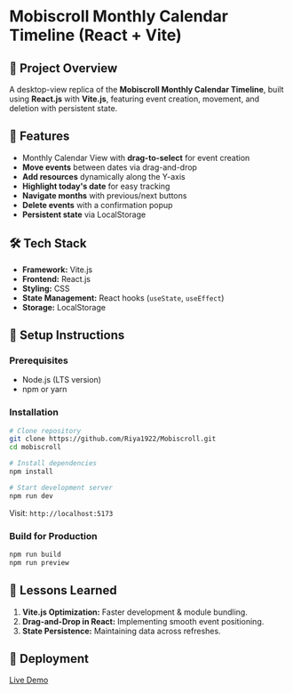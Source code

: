 # Mobiscroll Monthly Calendar Timeline (React + Vite)

## 📌 Project Overview
A desktop-view replica of the **Mobiscroll Monthly Calendar Timeline**, built using **React.js** with **Vite.js**, featuring event creation, movement, and deletion with persistent state.

## 🚀 Features
- Monthly Calendar View with **drag-to-select** for event creation
- **Move events** between dates via drag-and-drop
- **Add resources** dynamically along the Y-axis
- **Highlight today's date** for easy tracking
- **Navigate months** with previous/next buttons
- **Delete events** with a confirmation popup
- **Persistent state** via LocalStorage

## 🛠️ Tech Stack
- **Framework:** Vite.js
- **Frontend:** React.js
- **Styling:** CSS
- **State Management:** React hooks (`useState`, `useEffect`)
- **Storage:** LocalStorage

## 📂 Setup Instructions
### Prerequisites
- Node.js (LTS version)
- npm or yarn

### Installation
```sh
# Clone repository
git clone https://github.com/Riya1922/Mobiscroll.git
cd mobiscroll

# Install dependencies
npm install

# Start development server
npm run dev
```
Visit: `http://localhost:5173`

### Build for Production
```sh
npm run build
npm run preview
```

## 🎯 Lessons Learned
1. **Vite.js Optimization:** Faster development & module bundling.
2. **Drag-and-Drop in React:** Implementing smooth event positioning.
3. **State Persistence:** Maintaining data across refreshes.

## 📌 Deployment
[Live Demo](https://mobiscroll-lac.vercel.app/)

